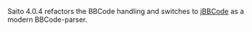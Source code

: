 <!--
title: Saito 4.0.4 released
template: whats-new
date: 2014-07-05
author: Schlaefer
-->

Saito 4.0.4 refactors the BBCode handling and switches to [jBBCode][jBBCode] as a modern BBCode-parser.

[jBBCode]: http://jbbcode.com/